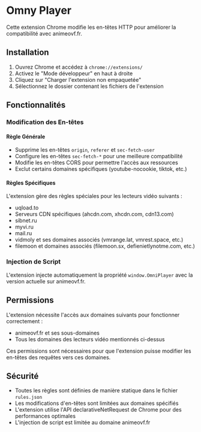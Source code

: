 # Omny Player

Cette extension Chrome modifie les en-têtes HTTP pour améliorer la compatibilité avec animeovf.fr.

## Installation

1. Ouvrez Chrome et accédez à `chrome://extensions/`
2. Activez le "Mode développeur" en haut à droite
3. Cliquez sur "Charger l'extension non empaquetée"
4. Sélectionnez le dossier contenant les fichiers de l'extension

## Fonctionnalités

### Modification des En-têtes
#### Règle Générale
- Supprime les en-têtes `origin`, `referer` et `sec-fetch-user`
- Configure les en-têtes `sec-fetch-*` pour une meilleure compatibilité
- Modifie les en-têtes CORS pour permettre l'accès aux ressources
- Exclut certains domaines spécifiques (youtube-nocookie, tiktok, etc.)

#### Règles Spécifiques
L'extension gère des règles spéciales pour les lecteurs vidéo suivants :
- uqload.to
- Serveurs CDN spécifiques (ahcdn.com, xhcdn.com, cdn13.com)
- sibnet.ru
- myvi.ru
- mail.ru
- vidmoly et ses domaines associés (vmrange.lat, vmrest.space, etc.)
- filemoon et domaines associés (filemoon.sx, defienietlynotme.com, etc.)

### Injection de Script
L'extension injecte automatiquement la propriété `window.OmniPlayer` avec la version actuelle sur animeovf.fr.

## Permissions

L'extension nécessite l'accès aux domaines suivants pour fonctionner correctement :
- animeovf.fr et ses sous-domaines
- Tous les domaines des lecteurs vidéo mentionnés ci-dessus

Ces permissions sont nécessaires pour que l'extension puisse modifier les en-têtes des requêtes vers ces domaines.

## Sécurité
- Toutes les règles sont définies de manière statique dans le fichier `rules.json`
- Les modifications d'en-têtes sont limitées aux domaines spécifiés
- L'extension utilise l'API declarativeNetRequest de Chrome pour des performances optimales
- L'injection de script est limitée au domaine animeovf.fr
